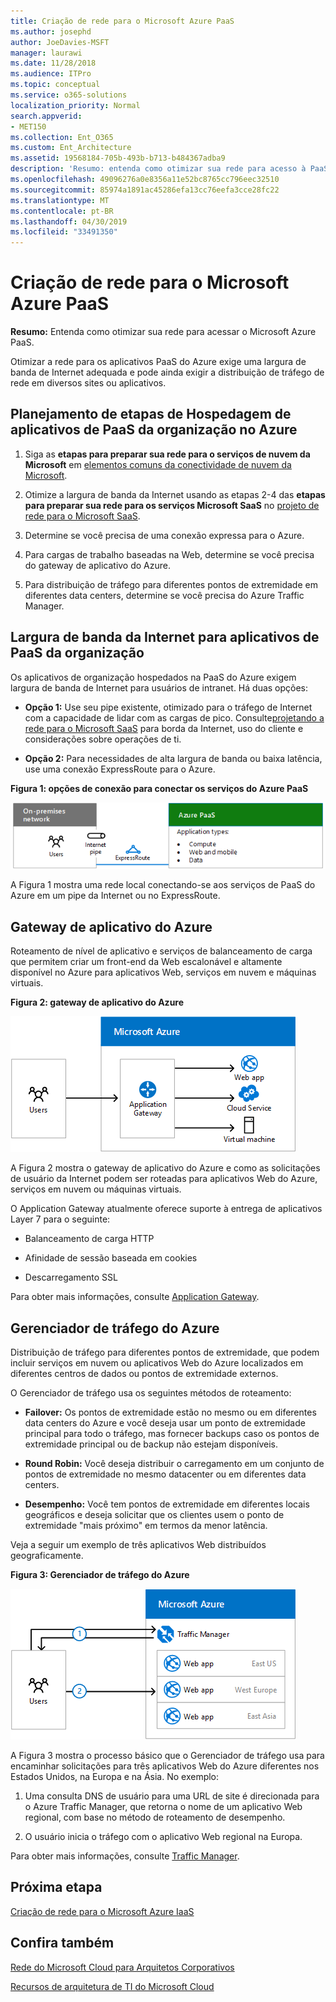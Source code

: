 ```yaml
---
title: Criação de rede para o Microsoft Azure PaaS
ms.author: josephd
author: JoeDavies-MSFT
manager: laurawi
ms.date: 11/28/2018
ms.audience: ITPro
ms.topic: conceptual
ms.service: o365-solutions
localization_priority: Normal
search.appverid:
- MET150
ms.collection: Ent_O365
ms.custom: Ent_Architecture
ms.assetid: 19568184-705b-493b-b713-b484367adba9
description: 'Resumo: entenda como otimizar sua rede para acesso à PaaS do Microsoft Azure.'
ms.openlocfilehash: 49096276a0e8356a11e52bc8765cc796eec32510
ms.sourcegitcommit: 85974a1891ac45286efa13cc76eefa3cce28fc22
ms.translationtype: MT
ms.contentlocale: pt-BR
ms.lasthandoff: 04/30/2019
ms.locfileid: "33491350"
---
```

# <a name="designing-networking-for-microsoft-azure-paas"></a>Criação de rede para o Microsoft Azure PaaS

 **Resumo:** Entenda como otimizar sua rede para acessar o Microsoft Azure PaaS.
  
Otimizar a rede para os aplicativos PaaS do Azure exige uma largura de banda de Internet adequada e pode ainda exigir a distribuição de tráfego de rede em diversos sites ou aplicativos.
  
## <a name="planning-steps-for-hosting-organization-paas-applications-in-azure"></a>Planejamento de etapas de Hospedagem de aplicativos de PaaS da organização no Azure

1. Siga as **etapas para preparar sua rede para o serviços de nuvem da Microsoft** em [elementos comuns da conectividade de nuvem da Microsoft](common-elements-of-microsoft-cloud-connectivity.md).
    
2. Otimize a largura de banda da Internet usando as etapas 2-4 das **etapas para preparar sua rede para os serviços Microsoft SaaS** no [projeto de rede para o Microsoft SaaS](designing-networking-for-microsoft-saas.md).
    
3. Determine se você precisa de uma conexão expressa para o Azure.
    
4. Para cargas de trabalho baseadas na Web, determine se você precisa do gateway de aplicativo do Azure.
    
5. Para distribuição de tráfego para diferentes pontos de extremidade em diferentes data centers, determine se você precisa do Azure Traffic Manager.
    
## <a name="internet-bandwidth-for-organization-paas-applications"></a>Largura de banda da Internet para aplicativos de PaaS da organização

Os aplicativos de organização hospedados na PaaS do Azure exigem largura de banda de Internet para usuários de intranet. Há duas opções:
  
- **Opção 1:** Use seu pipe existente, otimizado para o tráfego de Internet com a capacidade de lidar com as cargas de pico. Consulte[projetando a rede para o Microsoft SaaS](designing-networking-for-microsoft-saas.md) para borda da Internet, uso do cliente e considerações sobre operações de ti.
    
- **Opção 2:** Para necessidades de alta largura de banda ou baixa latência, use uma conexão ExpressRoute para o Azure.
    
**Figura 1: opções de conexão para conectar os serviços do Azure PaaS**

![Figura 1: opções de conexão para os serviços do Azure PaaS](media/Network-Poster/PaaS1.png)
  
A Figura 1 mostra uma rede local conectando-se aos serviços de PaaS do Azure em um pipe da Internet ou no ExpressRoute.
  
## <a name="azure-application-gateway"></a>Gateway de aplicativo do Azure

Roteamento de nível de aplicativo e serviços de balanceamento de carga que permitem criar um front-end da Web escalonável e altamente disponível no Azure para aplicativos Web, serviços em nuvem e máquinas virtuais. 
  
**Figura 2: gateway de aplicativo do Azure**

![Figura 2: serviço do Azure Application Gateway](media/Network-Poster/PaaS2.png)
  
A Figura 2 mostra o gateway de aplicativo do Azure e como as solicitações de usuário da Internet podem ser roteadas para aplicativos Web do Azure, serviços em nuvem ou máquinas virtuais.
  
O Application Gateway atualmente oferece suporte à entrega de aplicativos Layer 7 para o seguinte:
  
- Balanceamento de carga HTTP
    
- Afinidade de sessão baseada em cookies
    
- Descarregamento SSL
    
Para obter mais informações, consulte [Application Gateway](https://docs.microsoft.com/azure/application-gateway/application-gateway-introduction).
  
## <a name="azure-traffic-manager"></a>Gerenciador de tráfego do Azure

Distribuição de tráfego para diferentes pontos de extremidade, que podem incluir serviços em nuvem ou aplicativos Web do Azure localizados em diferentes centros de dados ou pontos de extremidade externos.
  
O Gerenciador de tráfego usa os seguintes métodos de roteamento:
  
- **Failover:** Os pontos de extremidade estão no mesmo ou em diferentes data centers do Azure e você deseja usar um ponto de extremidade principal para todo o tráfego, mas fornecer backups caso os pontos de extremidade principal ou de backup não estejam disponíveis.
    
- **Round Robin:** Você deseja distribuir o carregamento em um conjunto de pontos de extremidade no mesmo datacenter ou em diferentes data centers.
    
- **Desempenho:** Você tem pontos de extremidade em diferentes locais geográficos e deseja solicitar que os clientes usem o ponto de extremidade "mais próximo" em termos da menor latência.
    
Veja a seguir um exemplo de três aplicativos Web distribuídos geograficamente.
  
**Figura 3: Gerenciador de tráfego do Azure**

![Figura 3: Gerenciador de tráfego do Azure](media/Network-Poster/PaaS3.png)
  
A Figura 3 mostra o processo básico que o Gerenciador de tráfego usa para encaminhar solicitações para três aplicativos Web do Azure diferentes nos Estados Unidos, na Europa e na Ásia. No exemplo:
  
1. Uma consulta DNS de usuário para uma URL de site é direcionada para o Azure Traffic Manager, que retorna o nome de um aplicativo Web regional, com base no método de roteamento de desempenho.
    
2. O usuário inicia o tráfego com o aplicativo Web regional na Europa.
    
Para obter mais informações, consulte [Traffic Manager](https://docs.microsoft.com/azure/traffic-manager/traffic-manager-overview).

## <a name="next-step"></a>Próxima etapa

[Criação de rede para o Microsoft Azure IaaS](designing-networking-for-microsoft-azure-iaas.md)
 
## <a name="see-also"></a>Confira também

[Rede do Microsoft Cloud para Arquitetos Corporativos](microsoft-cloud-networking-for-enterprise-architects.md)
  
[Recursos de arquitetura de TI do Microsoft Cloud](microsoft-cloud-it-architecture-resources.md)

